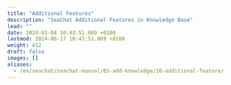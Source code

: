 ```yaml
---
title: "Additional Features"
description: "SeaChat Additional Features in Knowledge Base"
lead: ""
date: 2024-03-04 10:43:51.069 +0100
lastmod: 2024-06-17 10:43:51.069 +0100
weight: 412
draft: false
images: []
aliases:
  - /en/seachat/seachat-manual/03-add-knowledge/10-additional-feature/
---
```

